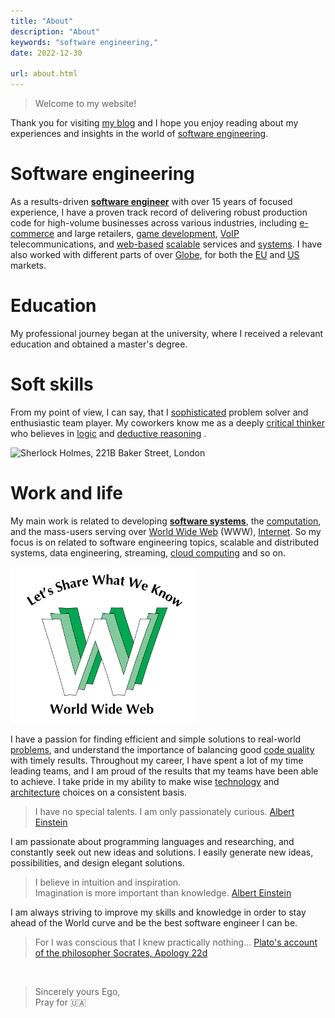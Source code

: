 ```yaml
---
title: "About"
description: "About"
keywords: "software engineering,"
date: 2022-12-30

url: about.html
---
```


> Welcome to my website!

Thank you for visiting [my blog](https://en.wikipedia.org/wiki/Blog) and I hope you enjoy reading about my experiences
and insights in the world of [software engineering](https://en.wikipedia.org/wiki/Software_engineering).


<!--more-->

# Software engineering

As a results-driven [**software engineer**](https://en.wikipedia.org/wiki/Software_engineering)
with over 15 years of focused experience, I have a proven track record of delivering
robust production code for high-volume businesses across various industries,
including [e-commerce](https://en.wikipedia.org/wiki/E-commerce) and large retailers, [game development](https://en.wikipedia.org/wiki/Video_game_development),
[VoIP](https://en.wikipedia.org/wiki/Voice_over_IP) telecommunications, and [web-based](https://en.wikipedia.org/wiki/Web_application) [scalable](https://en.wikipedia.org/wiki/Scalability) services and [systems](https://en.wikipedia.org/wiki/System).
I have also worked with different parts of over [Globe](https://en.wikipedia.org/wiki/Earth), for both the [EU](https://en.wikipedia.org/wiki/European_Union) and [US](https://en.wikipedia.org/wiki/United_States) markets.


# Education
My professional journey began at the university,
where I received a relevant education and obtained a master's degree.

# Soft skills
From my point of view, I can say, that I [sophisticated](https://en.wikipedia.org/wiki/Wisdom) problem solver and enthusiastic team player.
My coworkers know me as a deeply [critical thinker](https://en.wikipedia.org/wiki/Critical_thinking) who believes in [logic](https://en.wikipedia.org/wiki/Logic) and [deductive reasoning](https://en.wikipedia.org/wiki/Deductive_reasoning)
[](https://en.wikipedia.org/wiki/Sherlock_Holmes).

<img src="/images/post/Sherlock_Holmes_221b.png" alt="Sherlock Holmes, 221B Baker Street, London" width="300"/>

# Work and life
My main work is related to developing [**software systems**](https://en.wikipedia.org/wiki/Software_system), the [computation](https://en.wikipedia.org/wiki/Computing),
and the mass-users serving over [World Wide Web](https://en.wikipedia.org/wiki/World_Wide_Web) (WWW), [Internet](https://en.wikipedia.org/wiki/Internet). So my focus is on related to
software engineering topics, scalable and distributed systems, data engineering, streaming, [cloud computing](https://en.wikipedia.org/wiki/Cloud_computing) and so on.

<img src="/images/post/WWW-LetShare.svg" alt="WWW" width="300"/>

I have a passion for finding efficient and simple solutions to real-world [problems](https://en.wikipedia.org/wiki/Problem_solving),
and understand the importance of balancing good [code quality](https://en.wikipedia.org/wiki/Software_quality) with timely results.
Throughout my career, I have spent a lot of my time leading teams,
and I am proud of the results that my teams have been able to achieve.
I take pride in my ability to make wise [technology](https://en.wikipedia.org/wiki/Information_technology) and [architecture](https://en.wikipedia.org/wiki/Software_architecture) choices on a consistent basis.

> I have no special talents. I am only passionately curious.
> [Albert Einstein](https://en.wikiquote.org/wiki/Albert_Einstein)

I am passionate about programming languages and researching,
and constantly seek out new ideas and solutions.
I easily generate new ideas, possibilities, and design elegant solutions.

> I believe in intuition and inspiration.
> &nbsp;\
> Imagination is more important than knowledge.
> [Albert Einstein](https://en.wikiquote.org/wiki/Albert_Einstein)

I am always striving to improve my skills and knowledge in order to stay ahead of the World curve
and be the best software engineer I can be.

> For I was conscious that I knew practically nothing...
> [Plato's account of the philosopher Socrates, Apology 22d](https://en.wikipedia.org/wiki/I_know_that_I_know_nothing)

&nbsp;


> Sincerely yours Ego, &nbsp;\
> Pray for :ukraine:

&nbsp;\
&nbsp;
